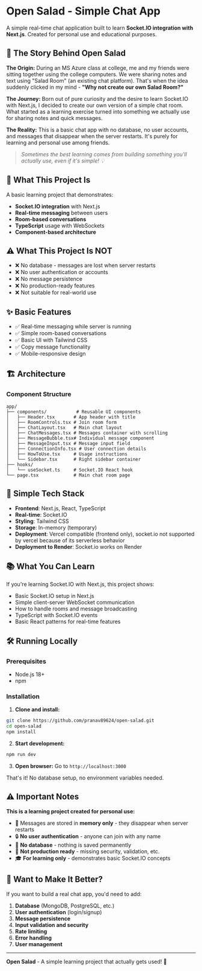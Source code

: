 # Open Salad - Simple Chat App

A simple real-time chat application built to learn **Socket.IO integration with Next.js**. Created for personal use and educational purposes.

## 🌟 The Story Behind Open Salad

**The Origin:** During an MS Azure class at college, me and my friends were sitting together using the college computers. We were sharing notes and text using "Salad Room" (an existing chat platform). That's when the idea suddenly clicked in my mind - **"Why not create our own Salad Room?"**

**The Journey:** Born out of pure curiosity and the desire to learn Socket.IO with Next.js, I decided to create our own version of a simple chat room. What started as a learning exercise turned into something we actually use for sharing notes and quick messages.

**The Reality:** This is a basic chat app with no database, no user accounts, and messages that disappear when the server restarts. It's purely for learning and personal use among friends.

> *Sometimes the best learning comes from building something you'll actually use, even if it's simple! 💡*

## 🎯 What This Project Is

A basic learning project that demonstrates:
- **Socket.IO integration** with Next.js
- **Real-time messaging** between users
- **Room-based conversations**
- **TypeScript** usage with WebSockets
- **Component-based architecture**

## ⚠️ What This Project Is NOT

- ❌ No database - messages are lost when server restarts
- ❌ No user authentication or accounts
- ❌ No message persistence
- ❌ No production-ready features
- ❌ Not suitable for real-world use

## ✨ Basic Features

- ✅ Real-time messaging while server is running
- ✅ Simple room-based conversations
- ✅ Basic UI with Tailwind CSS
- ✅ Copy message functionality
- ✅ Mobile-responsive design

## 🏗️ Architecture

### Component Structure
```
app/
├── components/           # Reusable UI components
│   ├── Header.tsx       # App header with title
│   ├── RoomControls.tsx # Join room form
│   ├── ChatLayout.tsx   # Main chat layout
│   ├── ChatMessages.tsx # Messages container with scrolling
│   ├── MessageBubble.tsx# Individual message component
│   ├── MessageInput.tsx # Message input field
│   ├── ConnectionInfo.tsx # User connection details
│   ├── HowToUse.tsx     # Usage instructions
│   └── Sidebar.tsx      # Right sidebar container
├── hooks/
│   └── useSocket.ts     # Socket.IO React hook
└── page.tsx             # Main chat room page
```

## 🚀 Simple Tech Stack

- **Frontend**: Next.js, React, TypeScript
- **Real-time**: Socket.IO
- **Styling**: Tailwind CSS
- **Storage**: In-memory (temporary)
- **Deployment**: Vercel compatible (frontend only), socket.io not supported by vercel because of its serverless behavior
- **Deployment to Render**: Socket.io works on Render

## 📚 What You Can Learn

If you're learning Socket.IO with Next.js, this project shows:
- Basic Socket.IO setup in Next.js
- Simple client-server WebSocket communication
- How to handle rooms and message broadcasting
- TypeScript with Socket.IO events
- Basic React patterns for real-time features

## 🛠 Running Locally

### Prerequisites
- Node.js 18+
- npm

### Installation

1. **Clone and install:**
```bash
git clone https://github.com/pranav89624/open-salad.git
cd open-salad
npm install
```

2. **Start development:**
```bash
npm run dev
```

3. **Open browser:**
Go to `http://localhost:3000`

That's it! No database setup, no environment variables needed.

## ⚠️ Important Notes

**This is a learning project created for personal use:**

- 📝 Messages are stored in **memory only** - they disappear when server restarts
- 🔒 **No user authentication** - anyone can join with any name
- 💾 **No database** - nothing is saved permanently
- 🚫 **Not production ready** - missing security, validation, etc.
- 🎓 **For learning only** - demonstrates basic Socket.IO concepts

## 🚀 Want to Make It Better?

If you want to build a real chat app, you'd need to add:

1. **Database** (MongoDB, PostgreSQL, etc.)
2. **User authentication** (login/signup)
3. **Message persistence**
4. **Input validation and security**
5. **Rate limiting**
6. **Error handling**
7. **User management**

---

**Open Salad** - A simple learning project that actually gets used! 💬
